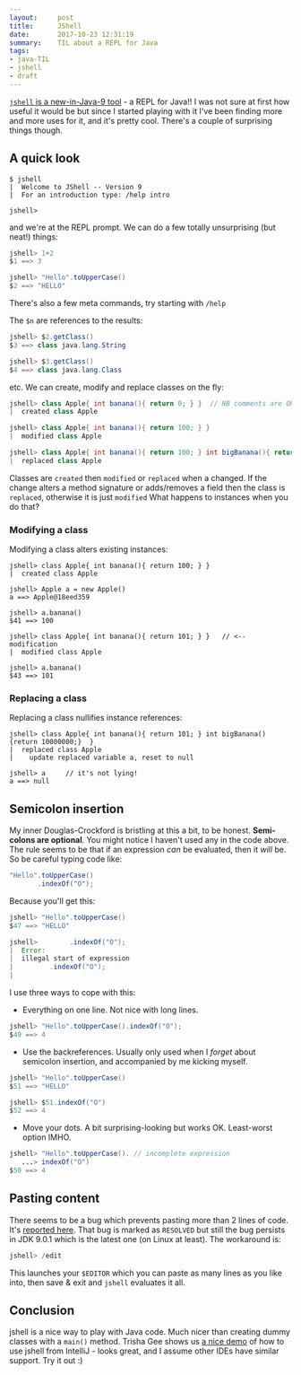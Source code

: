 ```yaml
---
layout:     post
title:      JShell
date:       2017-10-23 12:31:19
summary:    TIL about a REPL for Java
tags:
- java-TIL
- jshell
- draft
---
```


[`jshell` is a new-in-Java-9 tool](https://docs.oracle.com/javase/9/tools/jshell.htm) - a REPL for Java!! I was not sure at first how useful it would
be but since I started playing with it I've been finding more and more uses for it, and it's pretty cool.
There's a couple of surprising things though.

## A quick look

```shell
$ jshell
|  Welcome to JShell -- Version 9
|  For an introduction type: /help intro

jshell> 
```

and we're at the REPL prompt. We can do a few totally unsurprising (but neat!) things:

```java
jshell> 1+2
$1 ==> 3

jshell> "Hello".toUpperCase()
$2 ==> "HELLO"
```

There's also a few meta commands, try starting with `/help`

The `$n` are references to the results:

```java
jshell> $2.getClass()
$3 ==> class java.lang.String

jshell> $3.getClass()
$4 ==> class java.lang.Class
```

etc. We can create, modify and replace classes on the fly:

```java
jshell> class Apple{ int banana(){ return 0; } }  // NB comments are OK
|  created class Apple

jshell> class Apple{ int banana(){ return 100; } }
|  modified class Apple

jshell> class Apple{ int banana(){ return 100; } int bigBanana(){ return 1_000_000; } }
|  replaced class Apple
```

Classes are `created` then `modified` or `replaced` when a changed. If the change alters a method signature or adds/removes a field then the class is `replaced`, otherwise it is just `modified` What happens to instances when you do that?

### Modifying a class

Modifying a class alters existing instances:

```jshell
jshell> class Apple{ int banana(){ return 100; } }
|  created class Apple

jshell> Apple a = new Apple()
a ==> Apple@18eed359

jshell> a.banana()
$41 ==> 100

jshell> class Apple{ int banana(){ return 101; } }   // <-- modification
|  modified class Apple

jshell> a.banana()
$43 ==> 101
```

### Replacing a class

Replacing a class nullifies instance references:

```jshell
jshell> class Apple{ int banana(){ return 101; } int bigBanana(){return 10000000;}  }
|  replaced class Apple
|    update replaced variable a, reset to null

jshell> a     // it's not lying!
a ==> null
```

## Semicolon insertion

My inner Douglas-Crockford is bristling at this a bit, to be honest. **Semi-colons are optional**. You might notice
I haven't used any in the code above. The rule seems to be that if an expression *can* be evaluated, then it *will* be. So be careful typing code like:

```java
"Hello".toUpperCase()
       .indexOf("O");
```

Because you'll get this:

```java
jshell> "Hello".toUpperCase()
$47 ==> "HELLO"

jshell>        .indexOf("O");
|  Error:
|  illegal start of expression
|         .indexOf("O");
|
```

I use three ways to cope with this:

  * Everything on one line. Not nice with long lines.
  
```java
jshell> "Hello".toUpperCase().indexOf("O");
$49 ==> 4
```

  * Use the backreferences. Usually only used when I *forget* about semicolon insertion, and accompanied by me kicking myself.
  
```java
jshell> "Hello".toUpperCase()
$51 ==> "HELLO"

jshell> $51.indexOf("O")
$52 ==> 4
```

  * Move your dots. A bit surprising-looking but works OK. Least-worst option IMHO.
  
```java
jshell> "Hello".toUpperCase(). // incomplete expression
   ...> indexOf("O")
$50 ==> 4
```


## Pasting content

There seems to be a bug which prevents pasting more than 2 lines of code. It's [reported here](https://bugs.openjdk.java.net/browse/JDK-8182297). That bug is marked as `RESOLVED` but still the bug persists in JDK 9.0.1 which is the latest one (on Linux at least).  The workaround is:

```java
jshell> /edit
```

This launches your `$EDITOR` which you can paste as many lines as you like into, then save & exit and `jshell` evaluates it all.

## Conclusion

jshell is a nice way to play with Java code. Much nicer than creating dummy classes with a `main()` method. Trisha Gee shows us [a nice demo](https://blog.jetbrains.com/idea/2017/09/java-9-and-intellij-idea/) of how to use jshell from IntelliJ - looks great, and I assume other IDEs have similar support. Try it out :)

